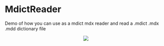 # MdictReader
Demo of how you can use as a mdict mdx reader and read a .mdict .mdx .mdd dictionary file

<p align="center">
<img src="https://raw.githubusercontent.com/ducfilan/MdictReader/master/Screenshot.png">
</p>
